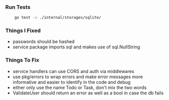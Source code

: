 
### Run Tests

```bash
    go test -v ./internal/storages/sqlite/
```

### Things I Fixed
- passwords should be hashed
- service package imports sql and makes use of sql.NullString

### Things To Fix
- service handlers can use CORS and auth via middlewares
- use pkg/errors to wrap errors and make error messages more informative and easier to identify in the code and debug
- either only use the name Todo or Task, don't mix the two words
- ValidateUser should return an error as well as a bool in case the db fails
